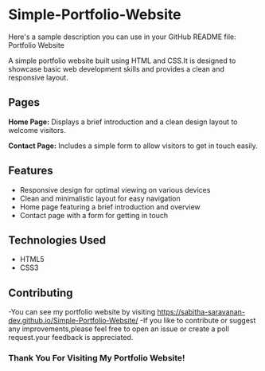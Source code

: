 # Simple-Portfolio-Website
Here's a sample description you can use in your GitHub README file:
Portfolio Website

A simple portfolio website built using HTML and CSS.It is designed to showcase basic web development skills and provides a clean and responsive layout.

 ## Pages
 
 **Home Page:** Displays a brief introduction and a clean design layout to welcome visitors.

 **Contact Page:** Includes a simple form to allow visitors to get in touch easily.

## Features

- Responsive design for optimal viewing on various devices
- Clean and minimalistic layout for easy navigation
- Home page featuring a brief introduction and overview
- Contact page with a form for getting in touch

## Technologies Used

- HTML5
- CSS3

## Contributing
-You can see my portfolio website by visiting https://sabitha-saravanan-dev.github.io/Simple-Portfolio-Website/
-If you like to contribute or suggest any improvements,please feel free to open an issue or create a poll request.your feedback is appreciated.

### Thank You For Visiting My Portfolio Website!
